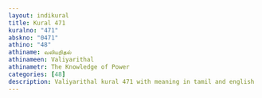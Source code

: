 ```yaml
---
layout: indikural
title: Kural 471
kuralno: "471"
abskno: "0471"
athino: "48"
athiname: வலியறிதல்
athinameen: Valiyarithal
athinametr: The Knowledge of Power
categories: [48]
description: Valiyarithal kural 471 with meaning in tamil and english 
---
```


